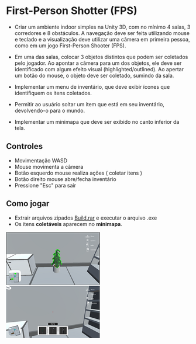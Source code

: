 # First-Person Shotter (FPS)

- Criar um ambiente indoor simples na Unity 3D, com no mínimo 4 salas, 3 corredores e 8 
obstáculos. A navegação deve ser feita utilizando mouse e teclado e a visualização deve 
utilizar uma câmera em primeira pessoa, como em um jogo First-Person Shooter (FPS).

- Em uma das salas, colocar 3 objetos distintos que podem ser coletados pelo jogador. Ao 
apontar a câmera para um dos objetos, ele deve ser identificado com algum efeito visual 
(highlighted/outlined). Ao apertar um botão do mouse, o objeto deve ser coletado, 
sumindo da sala.
- Implementar um menu de inventário, que deve exibir ícones que identifiquem os itens 
coletados.
- Permitir ao usuário soltar um item que está em seu inventário, devolvendo-o para o 
mundo.
- Implementar um minimapa que deve ser exibido no canto inferior da tela.


## Controles

- Movimentação WASD
- Mouse movimenta a câmera
- Botão esquerdo mouse realiza ações ( coletar itens )
- Botão direito mouse abre/fecha inventário
- Pressione "Esc" para sair

## Como jogar

- Extrair arquivos zipados [Build.rar](Build.rar) e executar o arquivo .exe
- Os itens **coletáveis** aparecem no **minimapa**.


![](instituto_print.png)
![](instituto_print2.png)

